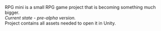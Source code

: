 RPG mini is a small RPG game project that is becoming something much bigger.</br>
<i>Current state - pre-alpha version.</i></br>
Project contains all assets needed to open it in Unity.
